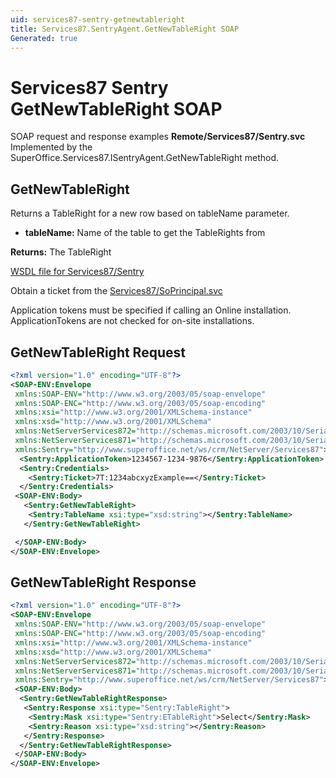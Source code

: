 ```yaml
---
uid: services87-sentry-getnewtableright
title: Services87.SentryAgent.GetNewTableRight SOAP
Generated: true
---
```


# Services87 Sentry GetNewTableRight SOAP

SOAP request and response examples **Remote/Services87/Sentry.svc**
Implemented by the <see cref="M:SuperOffice.Services87.ISentryAgent.GetNewTableRight">SuperOffice.Services87.ISentryAgent.GetNewTableRight</see> method.

## GetNewTableRight

Returns a TableRight for a new row based on tableName parameter.

* **tableName:** Name of the table to get the TableRights from

**Returns:** The TableRight


[WSDL file for Services87/Sentry](../Services87-Sentry.md)

Obtain a ticket from the [Services87/SoPrincipal.svc](../SoPrincipal/SoPrincipal.md)

Application tokens must be specified if calling an Online installation. ApplicationTokens are not checked for on-site installations.

## GetNewTableRight Request

```xml
<?xml version="1.0" encoding="UTF-8"?>
<SOAP-ENV:Envelope
 xmlns:SOAP-ENV="http://www.w3.org/2003/05/soap-envelope"
 xmlns:SOAP-ENC="http://www.w3.org/2003/05/soap-encoding"
 xmlns:xsi="http://www.w3.org/2001/XMLSchema-instance"
 xmlns:xsd="http://www.w3.org/2001/XMLSchema"
 xmlns:NetServerServices872="http://schemas.microsoft.com/2003/10/Serialization/Arrays"
 xmlns:NetServerServices871="http://schemas.microsoft.com/2003/10/Serialization/"
 xmlns:Sentry="http://www.superoffice.net/ws/crm/NetServer/Services87">
  <Sentry:ApplicationToken>1234567-1234-9876</Sentry:ApplicationToken>
  <Sentry:Credentials>
    <Sentry:Ticket>7T:1234abcxyzExample==</Sentry:Ticket>
  </Sentry:Credentials>
 <SOAP-ENV:Body>
   <Sentry:GetNewTableRight>
    <Sentry:TableName xsi:type="xsd:string"></Sentry:TableName>
   </Sentry:GetNewTableRight>

 </SOAP-ENV:Body>
</SOAP-ENV:Envelope>

```


## GetNewTableRight Response

```xml
<?xml version="1.0" encoding="UTF-8"?>
<SOAP-ENV:Envelope
 xmlns:SOAP-ENV="http://www.w3.org/2003/05/soap-envelope"
 xmlns:SOAP-ENC="http://www.w3.org/2003/05/soap-encoding"
 xmlns:xsi="http://www.w3.org/2001/XMLSchema-instance"
 xmlns:xsd="http://www.w3.org/2001/XMLSchema"
 xmlns:NetServerServices872="http://schemas.microsoft.com/2003/10/Serialization/Arrays"
 xmlns:NetServerServices871="http://schemas.microsoft.com/2003/10/Serialization/"
 xmlns:Sentry="http://www.superoffice.net/ws/crm/NetServer/Services87">
 <SOAP-ENV:Body>
  <Sentry:GetNewTableRightResponse>
   <Sentry:Response xsi:type="Sentry:TableRight">
    <Sentry:Mask xsi:type="Sentry:ETableRight">Select</Sentry:Mask>
    <Sentry:Reason xsi:type="xsd:string"></Sentry:Reason>
   </Sentry:Response>
  </Sentry:GetNewTableRightResponse>
 </SOAP-ENV:Body>
</SOAP-ENV:Envelope>

```

